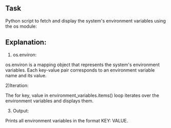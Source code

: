 ## Task 

 Python script to fetch and display the system's environment variables using the os module:

## Explanation:
1) os.environ:

os.environ is a mapping object that represents the system's environment variables.
Each key-value pair corresponds to an environment variable name and its value.

2)Iteration:

The for key, value in environment_variables.items() loop iterates over the environment variables and displays them.

3) Output:

Prints all environment variables in the format KEY: VALUE.
